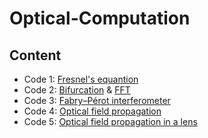 # Optical-Computation

## Content
- Code 1: [Fresnel's equantion](https://github.com/xiangyu066/Optical-Computation/blob/master/Docs/Code1_FresnelEqn.md)
- Code 2: [Bifurcation](https://github.com/xiangyu066/Optical-Computation/blob/master/Docs/Code2_Bifurcation.md) & [FFT]()
- Code 3: [Fabry–Pérot interferometer](https://github.com/xiangyu066/Optical-Computation/blob/master/Docs/Code3_FabryPerot.md)
- Code 4: [Optical field propagation](https://github.com/xiangyu066/Optical-Computation/blob/master/Docs/Code4_FieldPropagation.md)
- Code 5: [Optical field propagation in a lens](https://github.com/xiangyu066/Optical-Computation/blob/master/Docs/Code5_FieldPropagation_1D_lens.md)

